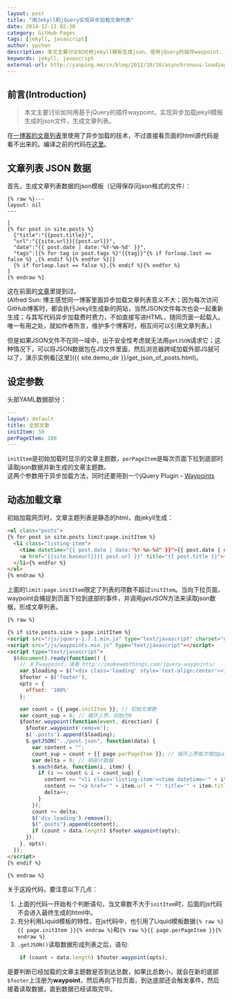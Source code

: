```yaml
---
layout: post
title: "用Jekyll和jQuery实现异步加载文章列表"
date: 2014-12-11 02:30
category: GitHub Pages
tags: [jekyll, javascript]
author: ypchen
description: 本文主要讨论如何用jekyll模板生成json，使用jQuery的插件waypoint，实现异步加载文章列表
keywords: jekyll, javascript
external-url: http://yanping.me/cn/blog/2012/10/10/asynchronous-loading-post-list-with-jekyll-and-jQuery/
---
```


## 前言(Introduction)

> 本文主要讨论如何用基于jQuery的插件waypoint，实现异步加载jekyll模板生成的json文件，生成文章列表。

在[一博客的文章列表](http://art.yanping.me/archives/)里使用了异步加载的技术，不过直接看页面的html源代码是看不出来的。编译之前的代码在[这里](https://github.com/yanping/art/blob/gh-pages/archives/index.html)。

<!--more-->

## 文章列表 JSON 数据

首先，生成文章列表数据的json模板（记得保存问json格式的文件）：

```
{% raw %}---
layout: nil
---

[
{% for post in site.posts %}
  {"title":"{{post.title}}", 
  "url":"{{site.url}}{{post.url}}", 
  "date":"{{ post.date | date:'%Y-%m-%d' }}", 
  "tags":[{% for tag in post.tags %}"{{tag}}"{% if forloop.last == false %} ,{% endif %}{% endfor %}]}
  {% if forloop.last == false %},{% endif %}{% endfor %}
]
{% endraw %}
```

这在前面的[文章](http://chen.yanping.me/cn/blog/2012/04/19/jekyll-with-json/)里提到过。   
(Alfred Sun: 博主感觉同一博客里面异步加载文章列表意义不大；因为每次访问GitHub博客时，都会执行Jekyll生成新的网站，当然JSON文件每次也会一起重新生成；与其写代码异步加载费时费力，不如直接写进HTML，随同页面一起载入。唯一有用之处，就如作者所言，维护多个博客时，相互间可以引用文章列表。)

但是如果JSON文件不在同一域中，出于安全性考虑就无法用`getJSON`请求它；这种情况下，可以将JSON数据包在JS文件里面，然后浏览器跨域加载外部JS就可以了，演示实例看[这里]({{ site.demo_dir }}/get_json_of_posts.html)。


## 设定参数

头部YAML数据部分：

```yaml
---
layout: default
title: 全部文章
initItem: 50
perPageItem: 100
---
```

`initItem`是初始加载时显示的文章主题数，`perPageItem`是每次页面下拉到底部时读取json数据并新生成的文章主题数。   
这两个参数用于异步加载方法，同时还要用到一个jQuery Plugin - [Waypoints](http://imakewebthings.com/waypoints/)


## 动态加载文章

初始加载网页时，文章主题列表是静态的html，由jekyll生成：

```html {% raw %}
<ul class="posts">
{% for post in site.posts limit:page.initItem %}
  <li class="listing-item">
	<time datetime="{{ post.date | date:"%Y-%m-%d" }}">{{ post.date | date:"%Y-%m-%d" }}</time>
	<a href="{{site.baseurl}}{{ post.url }}" title="{{ post.title }}">{{ post.title }}</a>
  </li>{% endfor %}
</ul>
{% endraw %}
```

上面的`limit:page.initItem`限定了列表的项数不超过`initItem`。当向下拉页面，waypoint会捕捉到页面下拉到底部的事件，并调用*getJSON*方法来读取json数据，形成文章列表。


```html
{% raw %}

{% if site.posts.size > page.initItem %}
<script src="/js/jquery-1.7.1.min.js" type="text/javascript" charset="utf-8"></script>
<script src="/js/waypoints.min.js" type="text/javascript"></script>
<script type="text/javascript">
  $(document).ready(function() {
	// 关于waypoint，请看 http://imakewebthings.com/jquery-waypoints/
	var $loading = $("<div class='loading' style='text-align:center'><img src='/images/loading.gif'></div>"),
	$footer = $('footer'),
	opts = {
	  offset: '100%'
	};

	var count = {{ page.initItem }}; // 初始文章数
	var count_sup = 0; // 循环上界，初始为0
	$footer.waypoint(function(event, direction) {
	  $footer.waypoint('remove');
	  $('.posts').append($loading);
	  $.getJSON("../post.json", function(data) {
		var content = "";
		count_sup = count + {{ page.perPageItem }}; // 循环上界每次增加page.perPageItem项
		var delta = 0; // 局部计数器
		$.each(data, function(i, item) {
		  if (i >= count & i < count_sup) {
			content += "<li class='listing-item'><time datetime='" + item.date + "'>" + item.date + "</time>";
			content += "<a href='" + item.url + "' title='" + item.title + "'>" + item.title + "</a></li>";
			delta++;
		  }
		});
		count += delta;
		$('div.loading').remove();
		$(".posts").append(content);
		if (count < data.length) $footer.waypoint(opts);
	  });
	}, opts);
  });
</script>
{% endif %}

{% endraw %}
```

关于这段代码，要注意以下几点：

1. 上面的代码一开始有个判断语句，当文章数不大于`initItem`时，后面的js代码不会进入最终生成的html中。
2. 充分利用Liquid模板的特性，在js代码中，也引用了Liquid模板数据`{% raw %}{{ page.initItem }}{% endraw %}`和`{% raw %}{{ page.perPageItem }}{% endraw %}`
3. `.getJSON()`读取数据形成列表之后，语句:

```js
	if (count < data.length) $footer.waypoint(opts);
```

是要判断已经加载的文章主题数是否到达总数，如果比总数小，就会在新的底部`$footer`上注册为**waypoint**，然后再向下拉页面，到达底部还会触发事件，然后接着读取数据，直到数据已经读取完毕。
